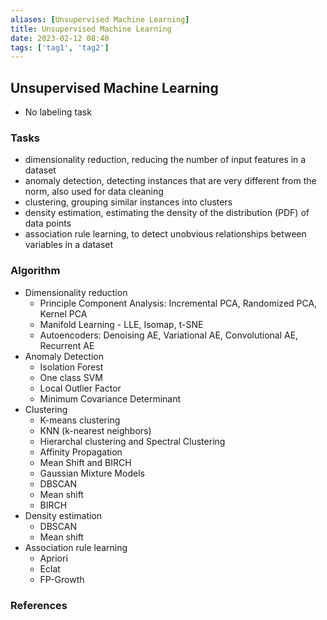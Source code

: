 ```yaml
---
aliases: [Unsupervised Machine Learning]
title: Unsupervised Machine Learning
date: 2023-02-12 08:40
tags: ['tag1', 'tag2']
---
```


## Unsupervised Machine Learning

- No labeling task

### Tasks

- dimensionality reduction, reducing the number of input features in a dataset
- anomaly detection, detecting instances that are very different from the norm, also used for data cleaning
- clustering, grouping similar instances into clusters
- density estimation, estimating the density of the distribution (PDF) of data points
- association rule learning, to detect unobvious relationships between variables in a dataset

### Algorithm

- Dimensionality reduction
  - Principle Component Analysis: Incremental PCA, Randomized PCA, Kernel PCA
  - Manifold Learning - LLE, Isomap, t-SNE
  - Autoencoders: Denoising AE, Variational AE, Convolutional AE, Recurrent AE
- Anomaly Detection
  - Isolation Forest
  - One class SVM
  - Local Outlier Factor
  - Minimum Covariance Determinant
- Clustering
  - K-means clustering
  - KNN (k-nearest neighbors)
  - Hierarchal clustering and Spectral Clustering
  - Affinity Propagation
  - Mean Shift and BIRCH
  - Gaussian Mixture Models
  - DBSCAN
  - Mean shift
  - BIRCH
- Density estimation
  - DBSCAN
  - Mean shift
- Association rule learning
  - Apriori
  - Eclat
  - FP-Growth

### References
